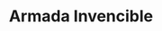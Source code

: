 ﻿---
title: "Armada Invencible"
permalink: periodes_450.html
layout: periode
dataInici: 1588-06
dataFi: 1588-08
sidebar: periodes
pares:
  - id: 449
    title: "Guerra anglo-española"
    dataInici: "(1585)"
    dataFi: "(1604)"

fills:
jocsPrincipals:
  - title: "The Invincible Armada 1588 AD"
    bggId: 204102

  - title: "La Gran Armada"
    bggId: 14943
    dataInici: 
    dataFi: 

  - title: "L'Invincible Armada"
    bggId: 31801
    dataInici: 
    dataFi: 

jocsEscenaris:
jocsEpoca:
jocsEpocaEscenaris:
---
